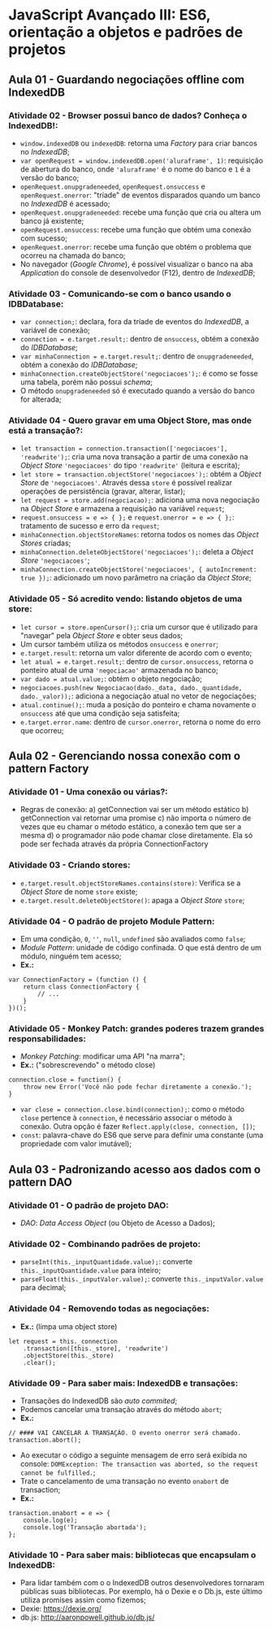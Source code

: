 # JavaScript Avançado III: ES6, orientação a objetos e padrões de projetos

## Aula 01 - Guardando negociações offline com IndexedDB

### Atividade 02 - Browser possui banco de dados? Conheça o IndexedDB!:

- `window.indexedDB` ou `indexedDB`: retorna uma *Factory* para criar bancos no *IndexedDB*;
- `var openRequest = window.indexedDB.open('aluraframe', 1)`: requisição de abertura do banco, onde `'aluraframe'` é o nome do banco e `1` é a versão do banco;
- `openRequest.onupgradeneeded`, `openRequest.onsuccess` e `openRequest.onerror`: "tríade" de eventos disparados quando um banco no *IndexedDB* é acessado;
- `openRequest.onupgradeneeded`: recebe uma função que cria ou altera um banco já existente;
- `openRequest.onsuccess`: recebe uma função que obtém uma conexão com sucesso;
- `openRequest.onerror`: recebe uma função que obtém o problema que ocorreu na chamada do banco;
- No navegador (*Google Chrome*), é possível visualizar o banco na aba *Application* do console de desenvolvedor (F12), dentro de *IndexedDB*;

### Atividade 03 - Comunicando-se com o banco usando o IDBDatabase:

- `var connection;`: declara, fora da tríade de eventos do *IndexedDB*, a variável de conexão;
- `connection = e.target.result;`: dentro de `onsuccess`, obtém a conexão do *IDBDatabase*;
- `var minhaConnection = e.target.result;`: dentro de `onupgradeneeded`, obtém a conexão do *IDBDatabase*;
- `minhaConnection.createObjectStore('negociacoes');`: é como se fosse uma tabela, porém não possui *schema*;
- O método `onupgradeneeded` só é executado quando a versão do banco for alterada;

### Atividade 04 - Quero gravar em uma Object Store, mas onde está a transação?:

- `let transaction = connection.transaction(['negociacoes'], 'readwrite');`: cria uma nova transação a partir de uma conexão na *Object Store* `'negociacoes'` do tipo `'readwrite'` (leitura e escrita);
- `let store = transaction.objectStore('negociacoes');`: obtém a *Object Store* de `'negociacoes'`. Através dessa `store` é possível realizar operações de persistência (gravar, alterar, listar);
- `let request = store.add(negociacao);`: adiciona uma nova negociação na *Object Store* e armazena a requisição na variável `request`;
- `request.onsuccess = e => { };` e `request.onerror = e => { };`: tratamento de sucesso e erro da `request`;
- `minhaConnection.objectStoreNames`: retorna todos os nomes das *Object Stores* criadas;
- `minhaConnection.deleteObjectStore('negociacoes');`: deleta a *Object Store* `'negociacoes'`;
- `minhaConnection.createObjectStore('negociacoes', { autoIncrement: true });`: adicionado um novo parâmetro na criação da *Object Store*;

### Atividade 05 - Só acredito vendo: listando objetos de uma store:

- `let cursor = store.openCursor();`: cria um cursor que é utilizado para "navegar" pela *Object Store* e obter seus dados;
- Um cursor também utiliza os métodos `onsuccess` e `onerror`;
- `e.target.result`: retorna um valor diferente de acordo com o evento;
- `let atual = e.target.result;`: dentro de `cursor.onsuccess`, retorna o ponteiro atual de uma `'negociacao'` armazenada no banco;
- `var dado = atual.value;`: obtém o objeto negociação;
- `negociacoes.push(new Negociacao(dado._data, dado._quantidade, dado._valor));`: adiciona a negociação atual no vetor de negociações;
- `atual.continue();`: muda a posição do ponteiro e chama novamente o `onsuccess` até que uma condição seja satisfeita;
- `e.target.error.name`: dentro de `cursor.onerror`, retorna o nome do erro que ocorreu;


## Aula 02 - Gerenciando nossa conexão com o pattern Factory

### Atividade 01 - Uma conexão ou várias?:

- Regras de conexão:
a) getConnection vai ser um método estático
b) getConnection vai retornar uma promise
c) não importa o número de vezes que eu chamar o método estático, a conexão tem que ser a mesma
d) o programador não pode chamar close diretamente. Ela só pode ser fechada através da própria ConnectionFactory

### Atividade 03 - Criando stores:

- `e.target.result.objectStoreNames.contains(store)`: Verifica se a *Object Store* de nome `store` existe;
- `e.target.result.deleteObjectStore()`: apaga a *Object Store* `store`;

### Atividade 04 - O padrão de projeto Module Pattern:

- Em uma condição, `0`, `''`, `null`, `undefined` são avaliados como `false`;
- *Module Pattern*: unidade de código confinada. O que está dentro de um módulo, ninguém tem acesso;
- **Ex.:**
```
var ConnectionFactory = (function () {
    return class ConnectionFactory {
        // ...
    }
})();
```

### Atividade 05 - Monkey Patch: grandes poderes trazem grandes responsabilidades:

- *Monkey Patching*: modificar uma API "na marra";
- **Ex.:** ("sobrescrevendo" o método close)
```
connection.close = function() {
    throw new Error('Você não pode fechar diretamente a conexão.');
}
```
- `var close = connection.close.bind(connection);`: como o método `close` pertence à `connection`, é necessário associar o método à conexão. Outra opção é fazer `Reflect.apply(close, connection, [])`;
- `const`: palavra-chave do ES6 que serve para definir uma constante (uma propriedade com valor imutável);


## Aula 03 - Padronizando acesso aos dados com o pattern DAO

### Atividade 01 - O padrão de projeto DAO:

- *DAO*: *Data Access Object* (ou Objeto de Acesso a Dados);

### Atividade 02 - Combinando padrões de projeto:

- `parseInt(this._inputQuantidade.value);`: converte `this._inputQuantidade.value` para inteiro;
- `parseFloat(this._inputValor.value);`: converte `this._inputValor.value` para decimal;

### Atividade 04 - Removendo todas as negociações:

- **Ex.:** (limpa uma object store)
```
let request = this._connection
    .transaction([this._store], 'readwrite')
    .objectStore(this._store)
    .clear();
```

### Atividade 09 - Para saber mais: IndexedDB e transações:

- Transações do IndexedDB são *auto commited*;
- Podemos cancelar uma transação através do método `abort`;
- **Ex.:**
```
// #### VAI CANCELAR A TRANSAÇÃO. O evento onerror será chamado.
transaction.abort(); 
```
- Ao executar o código a seguinte mensagem de erro será exibida no console: `DOMException: The transaction was aborted, so the request cannot be fulfilled.`;
- Trate o cancelamento de uma transação no evento `onabort` de transaction;
- **Ex.:**
```
transaction.onabort = e => {
    console.log(e);
    console.log('Transação abortada');
};
```

### Atividade 10 - Para saber mais: bibliotecas que encapsulam o IndexedDB:

- Para lidar também com o o IndexedDB outros desenvolvedores tornaram públicas suas bibliotecas. Por exemplo, há o Dexie e o Db.js, este último utiliza promises assim como fizemos;
- Dexie: https://dexie.org/
- db.js: http://aaronpowell.github.io/db.js/
